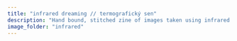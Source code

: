 ```yaml
---
title: "infrared dreaming // termografický sen"
description: "Hand bound, stitched zine of images taken using infrared film."
image_folder: "infrared"
---
```

